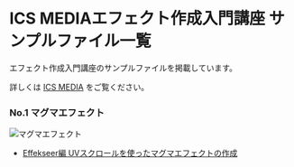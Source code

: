 # ICS MEDIAエフェクト作成入門講座 サンプルファイル一覧

エフェクト作成入門講座のサンプルファイルを掲載しています。

詳しくは [ICS MEDIA](http://ics.media/) をご覧ください。

### No.1 マグマエフェクト
![マグマエフェクト](https://ics.media/wp-content/uploads/2015/08/150818_effect_all3.gif)
- [Effekseer編 UVスクロールを使ったマグマエフェクトの作成](https://ics.media/entry/8674)
